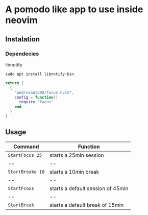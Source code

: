 # A pomodo like app to use inside neovim

## Instalation
### Dependecies
libnotify
```shell
sudo apt install libnotify-bin
```

```lua
return {
  {
    "pedrosanto90/focus.nvim",
    config = function()
      require "focus"
    end
  }
}
```

## Usage

| Command | Function |
|--|--|
| `StartFocus 25` | starts a 25min session |
|--|--|
|`StartBreake 10` | starts a 10min break |
|--|--|
|`StartFcous` | starts a default session of 45min |
|--|--|
|`StartBreak` | starts a default break of 15min |  
